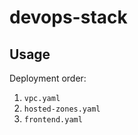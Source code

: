 # devops-stack

## Usage

Deployment order:

1. `vpc.yaml`
2. `hosted-zones.yaml`
3. `frontend.yaml`
